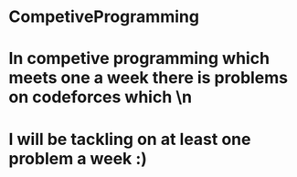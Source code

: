 # CompetiveProgramming
# In competive programming which meets one a week there is problems on codeforces which \n
# I will be tackling on at least one problem a week :)